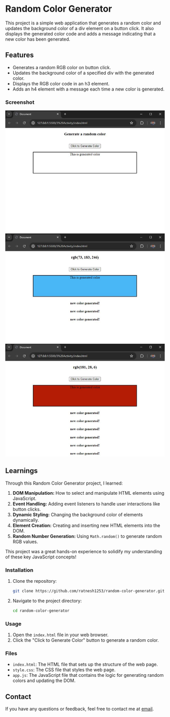 
# Random Color Generator

This project is a simple web application that generates a random color and updates the background color of a div element on a button click. It also displays the generated color code and adds a message indicating that a new color has been generated.

## Features

- Generates a random RGB color on button click.
- Updates the background color of a specified div with the generated color.
- Displays the RGB color code in an h3 element.
- Adds an h4 element with a message each time a new color is generated.

### Screenshot

![Random Color Generator](assets/Screenshot1.JPG)
![Random Color Generator](assets/Screenshot2.JPG)
![Random Color Generator](assets/Screenshot3.JPG)

## Learnings
Through this Random Color Generator project, I learned:

1. **DOM Manipulation:** How to select and manipulate HTML elements using JavaScript.
2. **Event Handling:** Adding event listeners to handle user interactions like button clicks.
3. **Dynamic Styling:** Changing the background color of elements dynamically.
4. **Element Creation:** Creating and inserting new HTML elements into the DOM.
5. **Random Number Generation:** Using `Math.random()` to generate random RGB values.

This project was a great hands-on experience to solidify my understanding of these key JavaScript concepts!

### Installation

1. Clone the repository:
    ```bash
    git clone https://github.com/ratnesh1253/random-color-generator.git
    ```
2. Navigate to the project directory:
    ```bash
    cd random-color-generator
    ```

### Usage

1. Open the `index.html` file in your web browser.
2. Click the "Click to Generate Color" button to generate a random color.

### Files

- `index.html`: The HTML file that sets up the structure of the web page.
- `style.css`: The CSS file that styles the web page.
- `app.js`: The JavaScript file that contains the logic for generating random colors and updating the DOM.

## Contact

If you have any questions or feedback, feel free to contact me at [email](mailto:ratneshkshirsagar1253@gmail.com).
```
